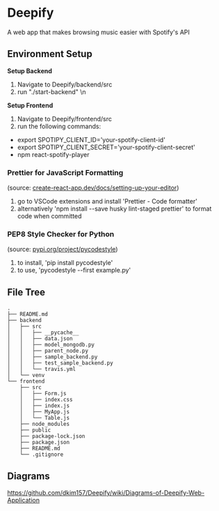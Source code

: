 # Deepify

A web app that makes browsing music easier with Spotify's API

## Environment Setup
**Setup Backend**
 1. Navigate to Deepify/backend/src
 2. run "./start-backend" \n

**Setup Frontend**
 1. Navigate to Deepify/frontend/src 
 2. run the following commands: 
  - export SPOTIPY_CLIENT_ID='your-spotify-client-id' 
  - export SPOTIPY_CLIENT_SECRET='your-spotify-client-secret' 
  - npm react-spotify-player 

### Prettier for JavaScript Formatting 
(source: [create-react-app.dev/docs/setting-up-your-editor](https://create-react-app.dev/docs/setting-up-your-editor))
1. go to VSCode extensions and install 'Prettier - Code formatter'
2. alternatively 'npm install --save husky lint-staged prettier' to format code when committed
### PEP8 Style Checker for Python 
(source: [pypi.org/project/pycodestyle](https://pypi.org/project/pycodestyle/))
1. to install, 'pip install pycodestyle'
2. to use, 'pycodestyle --first example.py'


## File Tree

```
.
├── README.md
├── backend
│   ├── src
│   │   ├── __pycache__
│   │   ├── data.json
│   │   ├── model_mongodb.py
│   │   ├── parent_node.py
│   │   ├── sample_backend.py
│   │   ├── test_sample_backend.py
│   │   └── travis.yml
│   └── venv
└── frontend
    ├── src
    │   ├── Form.js
    │   ├── index.css
    │   ├── index.js
    │   ├── MyApp.js
    │   └── Table.js
    ├── node_modules
    ├── public
    ├── package-lock.json
    ├── package.json
    ├── README.md
    └── .gitignore

```
## Diagrams
https://github.com/dkim157/Deepify/wiki/Diagrams-of-Deepify-Web-Application
